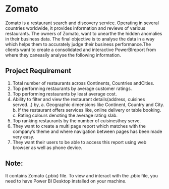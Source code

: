 # Zomato
Zomato is a restaurant search and discovery service. Operating in several countries worldwide, it provides information and reviews of various restaurants. The owners of Zomato, want to unearthe the hidden anomalies in their business data. The final objective is to analyse the data in a way which helps them to accurately judge their business performance.The clients want to create a consolidated and interactive PowerBIreport from where they caneasily analyse the following information.

## Project Requirement
1) Total number of restaurants across Continents, Countries andCities.
2) Top performing restaurants by average customer ratings.
3) Top performing restaurants by least average cost.
5) Ability to filter and view the restaurant details(address, cuisines served…) by,
a. Geographic dimensions like Continent, Country and City.
b. If the restaurant offers services like, online delivery or table booking.
c. Rating colours denoting the average rating slab.
6) Top ranking restaurants by the number of cuisinesthey serve.
7) They want to create a multi page report which matches with the company’s theme and where navigation between pages has been made very easy.
8) They want their users to be able to access this report using web browser as well as phone device.

## Note:
It contains Zomato (.pbix) file.
To view and interact with the .pbix file, you need to have Power BI Desktop installed on your machine.
